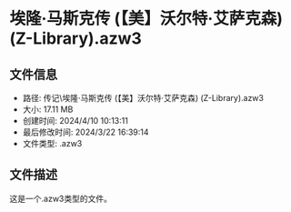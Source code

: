 ﻿# 埃隆·马斯克传 (【美】沃尔特·艾萨克森) (Z-Library).azw3

## 文件信息
- 路径: 传记\埃隆·马斯克传 (【美】沃尔特·艾萨克森) (Z-Library).azw3
- 大小: 17.11 MB
- 创建时间: 2024/4/10 10:13:11
- 最后修改时间: 2024/3/22 16:39:14
- 文件类型: .azw3

## 文件描述
这是一个.azw3类型的文件。

